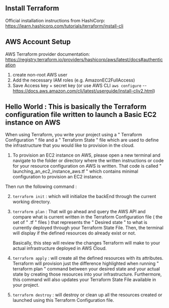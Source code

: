 ## Install Terraform

Official installation instructions from HashiCorp: https://learn.hashicorp.com/tutorials/terraform/install-cli

## AWS Account Setup

AWS Terraform provider documentation: https://registry.terraform.io/providers/hashicorp/aws/latest/docs#authentication

1. create non-root AWS user
2. Add the necessary IAM roles (e.g. AmazonEC2FullAccess)
3. Save Access key + secret key (or use AWS CLI `aws configure` -- https://docs.aws.amazon.com/cli/latest/userguide/install-cliv2.html)

## Hello World : This is basically the Terraform configuration file written to launch a Basic EC2 instance on AWS

When using Terraform, you write your project using a " Terraform Configuration " file and a " Terraform State " file which are used to define the infrastructure that you would like to provision in the cloud.

1. To provision an EC2 instance on AWS, please open a new terminal and navigate to the folder or directory
   where the written instructions or code for your resource configuration on AWS is written. That code is
   called " launching_an_ec2_instance_aws.tf " which contains minimal configuration to provision an EC2 instance.

Then run the following command :

2. `terraform init` : which will initialize the backEnd through the current working directory.

3. `terraform plan` : That will go ahead and query the AWS API and compare what is current written in the
   Terraform Configuration file ( the set of " .tf " files ) that represents the " Desired state " to what is
   currently deployed through your Terraform State File. Then, the terminal will display if the defined resources do already exist or not.

   Basically, this step will review the changes Terraform will make to your actual infrastructure deployed in AWS Cloud.

4. `terraform apply` : will create all the defined resources with its attributes. Terraform will provision just the difference highlighted when running " terraform plan " command between your desired state and your actual state by creating those resources into your infrastructure. Furthermore, this command will also updates your Terraform State File available in your project.

5. `terraform destroy` : will destroy or clean up all the resources created or launched using this Terraform Configuration file.
